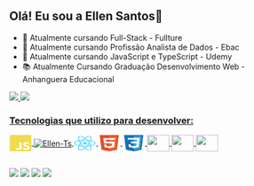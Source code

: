 ## Olá! Eu sou a Ellen Santos👋

- 🌱 Atualmente  cursando  Full-Stack - Fullture
- 🌱 Atualmente  cursando  Profissão Analista de Dados - Ebac
- 🌱 Atualmente  cursando JavaScript e TypeScript - Udemy
- 📚 Atualmente Cursando Graduação Desenvolvimento Web - Anhanguera Educacional



<div align="rigth">
     <a href="https://github.com/Ellen-TSantos"> 
   <img width="270px" src="https://github-readme-stats.vercel.app/api?username=Ellen-TSantos&show_icons=true&theme=radical&include_all_commits=true&count_private=true"/> 
   <img width="400px" src="https://github-readme-stats.vercel.app/api/top-langs/?username=Ellen-TSantos&layout-compact&langs_count-16&theme=radical"/>  </div>
    
   
  <h3>Tecnologias que utilizo para desenvolver:</h3>
         
   <div display= "flex">
  <img align="center" alt="Marco-Js" height="30" width="40" src="https://raw.githubusercontent.com/devicons/devicon/master/icons/javascript/javascript-plain.svg">
  <img align="center" alt="Ellen-Ts" height="30" width="40" src="https://cdn.jsdelivr.net/gh/devicons/devicon/icons/typescript/typescript-original.svg">
  <img align="center" alt="Ellen-React" height="30" width="40" src="https://raw.githubusercontent.com/devicons/devicon/master/icons/react/react-original.svg">
  <img align="center" alt="Ellen-HTML" height="30" width="40" src="https://raw.githubusercontent.com/devicons/devicon/master/icons/html5/html5-original.svg">
  <img align="center" alt="Ellen-CSS" height="30" width="40" src="https://raw.githubusercontent.com/devicons/devicon/master/icons/css3/css3-original.svg">
  <img align="center" alto="Ellen-Git" height="30" width="40" src="https://cdn.jsdelivr.net/gh/devicons/devicon/icons/git/git-original.svg">
  <img align="center" alto="Ellen-Git" height="30" width="40" src="https://cdn.jsdelivr.net/gh/devicons/devicon/icons/nodejs/nodejs-original.svg">
   <img align="center" alto="Ellen-Git" height="30" width="40" src="https://cdn.jsdelivr.net/gh/devicons/devicon/icons/python/python-original.svg">      
   </div>
  

  ##
 <div> 
  <a href = "mailto:ellentatyysousasantos@gmail.com"><img src="https://img.shields.io/badge/-Gmail-%23333?style=for-the-badge&logo=gmail&logoColor=white" target="_blank"></a>
  <a href="https://www.linkedin.com/in/-45875016a" target="_blank"><img src="https://img.shields.io/badge/-LinkedIn-%230077B5?style=for-the-badge&logo=linkedin&logoColor=white" target="_blank"></a> 
 <a href="https://instagram.com" target="_blank"><img src="https://img.shields.io/badge/-Instagram-%23E4405F?style=for-the-badge&logo=instagram&logoColor=white" target="_blank"></a>
   <a href="https://www.twitch.tv/" target="_blank"><img src="https://img.shields.io/badge/Twitch-9146FF?style=for-the-badge&logo=twitch&logoColor=white" target="_blank"></a> 
</div>
     

